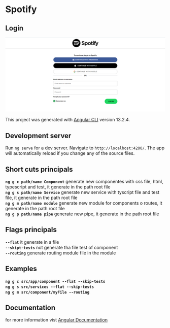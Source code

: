 # Spotify

## Login

![login](/src/assets/img/login-spotify.png)

This project was generated with [Angular CLI](https://github.com/angular/angular-cli) version 13.2.4.

## Development server

Run `ng serve` for a dev server. Navigate to `http://localhost:4200/`. The app will automatically reload if you change any of the source files.

## **Short cuts principals**
**`ng g c path/name Component`** generate new componentes with css file, html, typescript and test, it generate in the path root file<br/>
**`ng g s path/name Service`** generate new service with tyscript file and test file, it generate in the path root file<br/>
**`ng g m path/name module`** generate new module for components o routes, it generate in the path root file<br/>
**`ng g p path/name pipe`** generate new pipe, it generate in the path root file<br/>

## **Flags principals**
**`--flat`** it generate in a file<br/>
**`--skipt-tests`** not generate tha file test of component<br/>
**`--routing`** generate routing module file in the module<br/>

## **Examples**
**`ng g c src/app/component --flat --skip-tests`**<br/>
**`ng g s src/services --flat --skip-tests`**<br/>
**`ng g m src/component/myFile --routing`**<br/>


## **Documentation** 
for more information vist [Angular Documentation](https://angular.io/)





